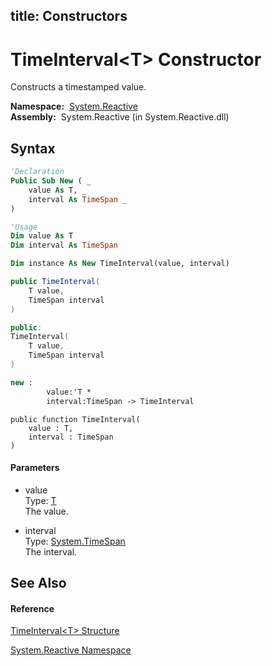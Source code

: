 title: Constructors
---
# TimeInterval\<T\> Constructor

Constructs a timestamped value.

**Namespace:**  [System.Reactive](System.Reactive/System.Reactive)  
**Assembly:**  System.Reactive (in System.Reactive.dll)

## Syntax

```vb
'Declaration
Public Sub New ( _
    value As T, _
    interval As TimeSpan _
)
```

```vb
'Usage
Dim value As T
Dim interval As TimeSpan

Dim instance As New TimeInterval(value, interval)
```

```csharp
public TimeInterval(
    T value,
    TimeSpan interval
)
```

```c++
public:
TimeInterval(
    T value, 
    TimeSpan interval
)
```

```fsharp
new : 
        value:'T * 
        interval:TimeSpan -> TimeInterval
```

```jscript
public function TimeInterval(
    value : T, 
    interval : TimeSpan
)
```

#### Parameters

- value  
  Type: [T](TimeInterval/TimeInterval(T))  
  The value.

- interval  
  Type: [System.TimeSpan](https://msdn.microsoft.com/en-us/library/269ew577)  
  The interval.

## See Also

#### Reference

[TimeInterval\<T\> Structure](TimeInterval/TimeInterval(T))

[System.Reactive Namespace](System.Reactive/System.Reactive)
